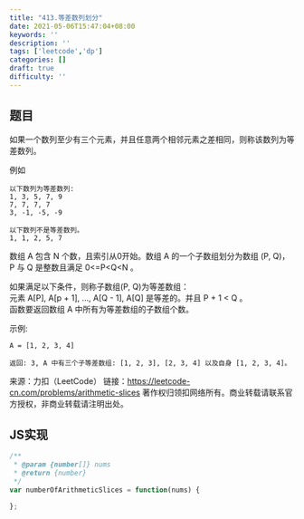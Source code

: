 ```yaml
---
title: "413.等差数列划分"
date: 2021-05-06T15:47:04+08:00
keywords: ''
description: ''
tags: ['leetcode','dp']
categories: []
draft: true
difficulty: ''
---
```


## 题目

如果一个数列至少有三个元素，并且任意两个相邻元素之差相同，则称该数列为等差数列。

例如
```
以下数列为等差数列:
1, 3, 5, 7, 9
7, 7, 7, 7
3, -1, -5, -9

以下数列不是等差数列。
1, 1, 2, 5, 7
```

数组 A 包含 N 个数，且索引从0开始。数组 A 的一个子数组划分为数组 (P, Q)，P 与 Q 是整数且满足 0<=P<Q<N 。

如果满足以下条件，则称子数组(P, Q)为等差数组：  
元素 A[P], A[p + 1], ..., A[Q - 1], A[Q] 是等差的。并且 P + 1 < Q 。  
函数要返回数组 A 中所有为等差数组的子数组个数。

示例:
```
A = [1, 2, 3, 4]

返回: 3, A 中有三个子等差数组: [1, 2, 3], [2, 3, 4] 以及自身 [1, 2, 3, 4]。
```

来源：力扣（LeetCode）
链接：https://leetcode-cn.com/problems/arithmetic-slices
著作权归领扣网络所有。商业转载请联系官方授权，非商业转载请注明出处。


## JS实现

```javascript
/**
 * @param {number[]} nums
 * @return {number}
 */
var numberOfArithmeticSlices = function(nums) {

};
```
